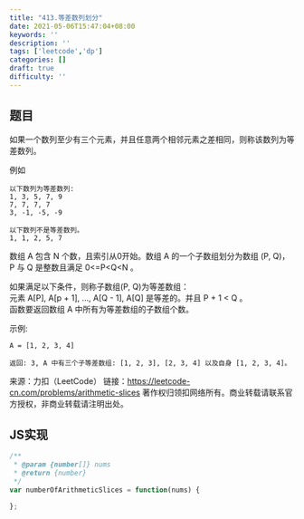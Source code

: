 ```yaml
---
title: "413.等差数列划分"
date: 2021-05-06T15:47:04+08:00
keywords: ''
description: ''
tags: ['leetcode','dp']
categories: []
draft: true
difficulty: ''
---
```


## 题目

如果一个数列至少有三个元素，并且任意两个相邻元素之差相同，则称该数列为等差数列。

例如
```
以下数列为等差数列:
1, 3, 5, 7, 9
7, 7, 7, 7
3, -1, -5, -9

以下数列不是等差数列。
1, 1, 2, 5, 7
```

数组 A 包含 N 个数，且索引从0开始。数组 A 的一个子数组划分为数组 (P, Q)，P 与 Q 是整数且满足 0<=P<Q<N 。

如果满足以下条件，则称子数组(P, Q)为等差数组：  
元素 A[P], A[p + 1], ..., A[Q - 1], A[Q] 是等差的。并且 P + 1 < Q 。  
函数要返回数组 A 中所有为等差数组的子数组个数。

示例:
```
A = [1, 2, 3, 4]

返回: 3, A 中有三个子等差数组: [1, 2, 3], [2, 3, 4] 以及自身 [1, 2, 3, 4]。
```

来源：力扣（LeetCode）
链接：https://leetcode-cn.com/problems/arithmetic-slices
著作权归领扣网络所有。商业转载请联系官方授权，非商业转载请注明出处。


## JS实现

```javascript
/**
 * @param {number[]} nums
 * @return {number}
 */
var numberOfArithmeticSlices = function(nums) {

};
```
